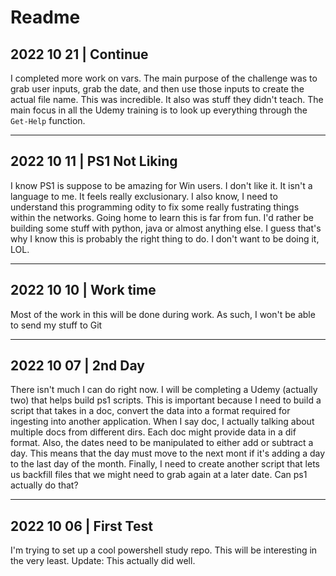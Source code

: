 # Readme

## 2022 10 21 | Continue

I completed more work on vars.  The main purpose of the challenge was to grab user inputs, grab the date, and then use those inputs to create the actual file name.  This was incredible.  It also was stuff they didn't teach.  The main focus in all the Udemy training is to look up everything through the `Get-Help` function.

---

## 2022 10 11 | PS1 Not Liking

I know PS1 is suppose to be amazing for Win users.  I don't like it.  It isn't a language to me.  It feels really exclusionary.  I also know, I need to understand this programming odity to fix some really fustrating things within the networks.  Going home to learn this is far from fun.  I'd rather be building some stuff with python, java or almost anything else.  I guess that's why I know this is probably the right thing to do.  I don't want to be doing it, LOL.  

---

## 2022 10 10 | Work time

Most of the work in this will be done during work.  As such, I won't be able to send my stuff to Git

---

## 2022 10 07 | 2nd Day

There isn't much I can do right now.  I will be completing a Udemy (actually two) that helps build ps1 scripts.  This is important because I need to build a script that takes in a doc, convert the data into a format required for ingesting into another application.  When I say doc, I actually talking about multiple docs from different dirs.  Each doc might provide data in a dif format.  Also, the dates need to be manipulated to either add or subtract a day.  This means that the day must move to the next mont if it's adding a day to the last day of the month.  Finally, I need to create another script that lets us backfill files that we might need to grab again at a later date.  Can ps1 actually do that?

---

## 2022 10 06 | First Test

I'm trying to set up a cool powershell study repo.  This will be interesting in the very least.  Update: This actually did well.  

